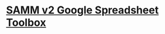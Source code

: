 # [SAMM v2 Google Spreadsheet Toolbox](https://docs.google.com/spreadsheets/d/1HlvshT6g2IXcJvZ9zx2lyi1_p46WxVRPoM6w5gHVx4M/edit?usp=sharing)
